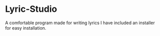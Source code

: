 # Lyric-Studio
A comfortable program made for writing lyrics
I have included an installer for easy installation.
